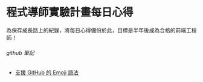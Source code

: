 # 程式導師實驗計畫每日心得

為保存成長路上的紀錄，將每日心得備份於此，目標是半年後成為合格的前端工程師！

###### github 筆記

* [ 支援 GitHub 的 Emoji 語法 ](https://www.webfx.com/tools/emoji-cheat-sheet/)
